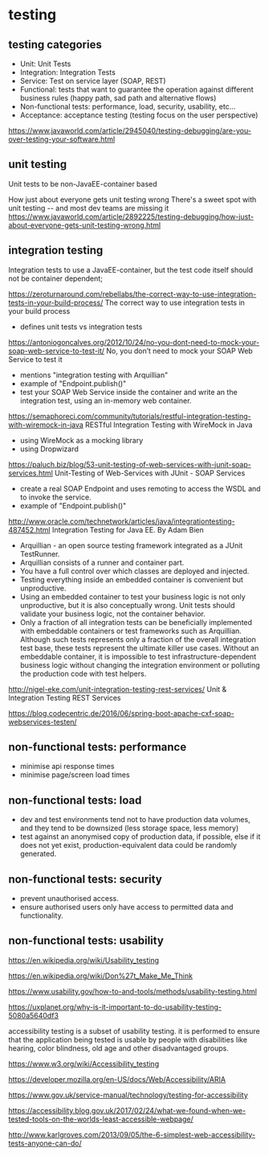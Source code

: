 
# testing

## testing categories

* Unit: Unit Tests
* Integration: Integration Tests
* Service: Test on service layer (SOAP, REST)
* Functional: tests that want to guarantee the operation against different business rules (happy path, sad path and alternative flows)
* Non-functional tests: performance, load, security, usability, etc...
* Acceptance: acceptance testing (testing focus on the user perspective)

https://www.javaworld.com/article/2945040/testing-debugging/are-you-over-testing-your-software.html



## unit testing

Unit tests to be non-JavaEE-container based


How just about everyone gets unit testing wrong
There's a sweet spot with unit testing -- and most dev teams are missing it 
https://www.javaworld.com/article/2892225/testing-debugging/how-just-about-everyone-gets-unit-testing-wrong.html



## integration testing

Integration tests to use a JavaEE-container, but the test code itself should not be container dependent;


https://zeroturnaround.com/rebellabs/the-correct-way-to-use-integration-tests-in-your-build-process/
The correct way to use integration tests in your build process
* defines unit tests vs integration tests


https://antoniogoncalves.org/2012/10/24/no-you-dont-need-to-mock-your-soap-web-service-to-test-it/
No, you don’t need to mock your SOAP Web Service to test it
* mentions "integration testing with Arquillian"
* example of "Endpoint.publish()"
* test your SOAP Web Service inside the container and write an the integration test, using an in-memory web container. 


https://semaphoreci.com/community/tutorials/restful-integration-testing-with-wiremock-in-java
RESTful Integration Testing with WireMock in Java
* using WireMock as a mocking library
* using Dropwizard



https://paluch.biz/blog/53-unit-testing-of-web-services-with-junit-soap-services.html
Unit-Testing of Web-Services with JUnit - SOAP Services
* create a real SOAP Endpoint and uses remoting to access the WSDL and to invoke the service. 
* example of "Endpoint.publish()"


http://www.oracle.com/technetwork/articles/java/integrationtesting-487452.html
Integration Testing for Java EE. By Adam Bien
* Arquillian - an open source testing framework integrated as a JUnit TestRunner.
* Arquillian consists of a runner and container part.
* You have a full control over which classes are deployed and injected.
* Testing everything inside an embedded container is convenient but unproductive.
* Using an embedded container to test your business logic is not only unproductive, but it is also conceptually wrong. Unit tests should validate your business logic, not the container behavior.
* Only a fraction of all integration tests can be beneficially implemented with embeddable containers or test frameworks such as Arquillian. Although such tests represents only a fraction of the overall integration test base, these tests represent the ultimate killer use cases. Without an embeddable container, it is impossible to test infrastructure-dependent business logic without changing the integration environment or polluting the production code with test helpers.


http://nigel-eke.com/unit-integration-testing-rest-services/
Unit & Integration Testing REST Services



https://blog.codecentric.de/2016/06/spring-boot-apache-cxf-soap-webservices-testen/


## non-functional tests: performance

* minimise api response times
* minimise page/screen load times


## non-functional tests: load

* dev and test environments tend not to have production data volumes, and they tend to be downsized (less storage space, less memory)
* test against an anonymised copy of production data, if possible, else if it does not yet exist, production-equivalent data could be randomly generated.


## non-functional tests: security

* prevent unauthorised access.
* ensure authorised users only have access to permitted data and functionality.


## non-functional tests: usability

https://en.wikipedia.org/wiki/Usability_testing

https://en.wikipedia.org/wiki/Don%27t_Make_Me_Think

https://www.usability.gov/how-to-and-tools/methods/usability-testing.html

https://uxplanet.org/why-is-it-important-to-do-usability-testing-5080a5640df3

accessibility testing is a subset of usability testing. it is performed to ensure that the application being tested is usable by people with disabilities like hearing, color blindness, old age and other disadvantaged groups.

https://www.w3.org/wiki/Accessibility_testing

https://developer.mozilla.org/en-US/docs/Web/Accessibility/ARIA

https://www.gov.uk/service-manual/technology/testing-for-accessibility

https://accessibility.blog.gov.uk/2017/02/24/what-we-found-when-we-tested-tools-on-the-worlds-least-accessible-webpage/

http://www.karlgroves.com/2013/09/05/the-6-simplest-web-accessibility-tests-anyone-can-do/

